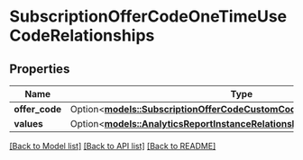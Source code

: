 # SubscriptionOfferCodeOneTimeUseCodeRelationships

## Properties

Name | Type | Description | Notes
------------ | ------------- | ------------- | -------------
**offer_code** | Option<[**models::SubscriptionOfferCodeCustomCodeRelationshipsOfferCode**](SubscriptionOfferCodeCustomCode_relationships_offerCode.md)> |  | [optional]
**values** | Option<[**models::AnalyticsReportInstanceRelationshipsSegments**](AnalyticsReportInstance_relationships_segments.md)> |  | [optional]

[[Back to Model list]](../README.md#documentation-for-models) [[Back to API list]](../README.md#documentation-for-api-endpoints) [[Back to README]](../README.md)


